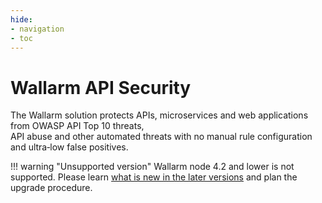 ```yaml
---
hide:
- navigation
- toc
---
```


# Wallarm API Security

The Wallarm solution protects APIs, microservices and web applications from OWASP API Top 10 threats,<br>API abuse and other automated threats with no manual rule configuration and ultra‑low false positives.

!!! warning "Unsupported version"
    Wallarm node 4.2 and lower is not supported. Please learn [what is new in the later versions](/updating-migrating/what-is-new/) and plan the upgrade procedure.